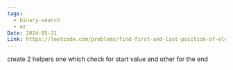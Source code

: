 ```yaml
---
tags:
  - binary-search
  - ez
Date: 2024-05-21
Link: https://leetcode.com/problems/find-first-and-last-position-of-element-in-sorted-array/description/
---
```

create 2 helpers one which check for start value and other for the end
